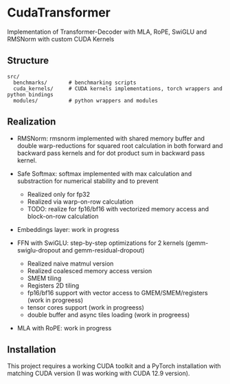 # CudaTransformer

Implementation of Transformer-Decoder with MLA, RoPE, SwiGLU and RMSNorm with custom CUDA Kernels

## Structure 
```
src/
  benchmarks/       # benchmarking scripts
  cuda_kernels/     # CUDA kernels implementations, torch wrappers and python bindings
  modules/          # python wrappers and modules
```

## Realization

- RMSNorm: rmsnorm implemented with shared memory buffer and double warp-reductions for squared root calculation in both forward and backward pass kernels and for dot product sum in backward pass kernel.
- Safe Softmax: softmax implemented with max calculation and substraction for numerical stability and to prevent
  - Realized only for fp32
  - Realized via warp-on-row calculation
  - TODO: realize for fp16/bf16 with vectorized memory access and block-on-row calculation  
- Embeddings layer: work in progress
- FFN with SwiGLU: step-by-step optimizations for 2 kernels (gemm-swiglu-dropout and gemm-residual-dropout)
  - Realized naive matmul version
  - Realized coalesced memory access version
  - SMEM tiling
  - Registers 2D tiling
  - fp16/bf16 support with vector access to GMEM/SMEM/registers (work in progreess)
  - tensor cores support (work in progreess)
  - double buffer and async tiles loading (work in progreess)

- MLA with RoPE: work in progress


## Installation

This project requires a working CUDA toolkit and a PyTorch installation with matching CUDA version (I was working with CUDA 12.9 version).
